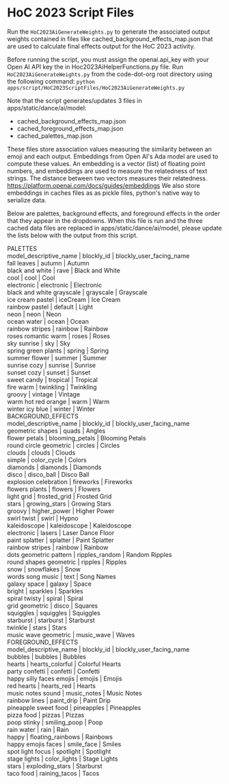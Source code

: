 # HoC 2023 Script Files

Run the `HoC2023AiGenerateWeights.py` to generate the associated output weights contained in files like cached_background_effects_map.json that are used to calculate final effects output for the HoC 2023 activity.

Before running the script, you must assign the openai.api_key with your Open AI API key
the in Hoc2023AiHelperFunctions.py file.
Run `HoC2023AiGenerateWeights.py` from the code-dot-org root directory using the following command:
`python apps/script/HoC2023ScriptFiles/HoC2023AiGenerateWeights.py`

Note that the script generates/updates 3 files in apps/static/dance/ai/model:
- cached_background_effects_map.json
- cached_foreground_effects_map.json
- cached_palettes_map.json

These files store association values measuring the similarity between an emoji and each output.
Embeddings from Open AI's Ada model are used to compute these values.
An embedding is a vector (list) of floating point numbers, and embeddings are used to
measure the relatedness of text strings. The distance between two vectors measures
their relatedness. https://platform.openai.com/docs/guides/embeddings
We also store embeddings in caches files as as pickle files, python's native way to serialize data.

Below are palettes, background effects, and foreground effects in the order that they appear in the dropdowns. When this file is run and the three cached data files are replaced in apps/static/dance/ai/model, please update the lists below with the output from this script.

PALETTES  
model_descriptive_name | blockly_id | blockly_user_facing_name  
fall leaves | autumn | Autumn  
black and white | rave | Black and White  
cool | cool | Cool  
electronic | electronic | Electronic  
black and white grayscale | grayscale | Grayscale  
ice cream pastel | iceCream | Ice Cream  
rainbow pastel | default | Light  
neon | neon | Neon  
ocean water | ocean | Ocean  
rainbow stripes | rainbow | Rainbow  
roses romantic warm | roses | Roses  
sky sunrise | sky | Sky  
spring green plants | spring | Spring  
summer flower | summer | Summer  
sunrise cozy | sunrise | Sunrise  
sunset cozy | sunset | Sunset  
sweet candy | tropical | Tropical  
fire warm | twinkling | Twinkling  
groovy | vintage | Vintage  
warm hot red orange | warm | Warm  
winter icy blue | winter | Winter  
BACKGROUND_EFFECTS  
model_descriptive_name | blockly_id | blockly_user_facing_name  
geometric shapes | quads | Angles  
flower petals | blooming_petals | Blooming Petals  
round circle geometric | circles | Circles  
clouds | clouds | Clouds  
simple | color_cycle | Colors  
diamonds | diamonds | Diamonds  
disco | disco_ball | Disco Ball  
explosion celebration | fireworks | Fireworks  
flowers plants | flowers | Flowers  
light grid | frosted_grid | Frosted Grid  
stars | growing_stars | Growing Stars  
groovy | higher_power | Higher Power  
swirl twist | swirl | Hypno  
kaleidoscope | kaleidoscope | Kaleidoscope  
electronic | lasers | Laser Dance Floor  
paint splatter | splatter | Paint Splatter  
rainbow stripes | rainbow | Rainbow  
dots geometric pattern | ripples_random | Random Ripples  
round shapes geometric | ripples | Ripples  
snow | snowflakes | Snow  
words song music | text | Song Names  
galaxy space | galaxy | Space  
bright | sparkles | Sparkles  
spiral twisty | spiral | Spiral  
grid geometric | disco | Squares  
squiggles | squiggles | Squiggles  
starburst | starburst | Starburst  
twinkle | stars | Stars  
music wave geometric | music_wave | Waves  
FOREGROUND_EFFECTS  
model_descriptive_name | blockly_id | blockly_user_facing_name  
bubbles | bubbles | Bubbles  
hearts | hearts_colorful | Colorful Hearts  
party confetti | confetti | Confetti  
happy silly faces emojis | emojis | Emojis  
red hearts | hearts_red | Hearts  
music notes sound | music_notes | Music Notes  
rainbow lines | paint_drip | Paint Drip  
pineapple sweet food | pineapples | Pineapples  
pizza food | pizzas | Pizzas  
poop stinky | smiling_poop | Poop  
rain water | rain | Rain  
happy | floating_rainbows | Rainbows  
happy emojis faces | smile_face | Smiles  
spot light focus | spotlight | Spotlight  
stage lights | color_lights | Stage Lights  
stars | exploding_stars | Starburst  
taco food | raining_tacos | Tacos  
